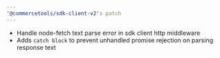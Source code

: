 ```yaml
---
'@commercetools/sdk-client-v2': patch
---
```


- Handle node-fetch text parse error in sdk client http middleware
- Adds `catch block` to prevent unhandled promise rejection on parsing response text
